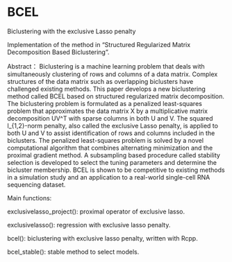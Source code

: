 # BCEL
Biclustering with the exclusive Lasso penalty

Implementation of the method in “Structured Regularized Matrix Decomposition Based Biclustering”.

Abstract：
Biclustering is a machine learning problem that deals with simultaneously clustering of rows and columns of a data matrix. Complex structures of the data matrix such as overlapping biclusters have challenged existing methods. This paper develops a new biclustering method called BCEL based on structured regularized matrix decomposition. The biclustering problem is formulated as a penalized least-squares problem that approximates the data matrix X by a multiplicative matrix decomposition UV^T with sparse columns in both U and V. The squared l_{1,2}-norm penalty, also called the exclusive Lasso penalty, is applied to both U and V to assist identification of rows and columns included in the biclusters. The penalized least-squares problem is solved by a novel computational algorithm that combines alternating minimization and the proximal gradient method. A subsampling based procedure called stability selection is developed to select the tuning parameters and determine the bicluster membership. BCEL is shown to be competitive to existing methods in a simulation study and an application to a real-world single-cell RNA sequencing dataset.



Main functions:

exclusivelasso_project(): proximal operator of exclusive lasso.

exclusivelasso(): regression with exclusive lasso penalty.

bcel(): biclustering with exclusive lasso penalty, written with Rcpp.

bcel_stable(): stable method to select models.
